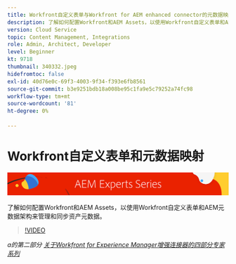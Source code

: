 ```yaml
---
title: Workfront自定义表单与Workfront for AEM enhanced connector的元数据映射
description: 了解如何配置Workfront和AEM Assets，以使用Workfront自定义表单和AEM元数据架构来管理和同步资产元数据。
version: Cloud Service
topic: Content Management, Integrations
role: Admin, Architect, Developer
level: Beginner
kt: 9718
thumbnail: 340332.jpeg
hidefromtoc: false
exl-id: 40d76e0c-69f3-4003-9f34-f393e6fb8561
source-git-commit: b3e9251bdb18a008be95c1fa9e5c79252a74fc98
workflow-type: tm+mt
source-wordcount: '81'
ht-degree: 0%

---
```


# Workfront自定义表单和元数据映射

![AEM专家系列](./assets/banner.png)

了解如何配置Workfront和AEM Assets，以使用Workfront自定义表单和AEM元数据架构来管理和同步资产元数据。

>[!VIDEO](https://video.tv.adobe.com/v/340332?quality=12&learn=on)

_a的第二部分 [关于Workfront for Experience Manager增强连接器的四部分专家系列](./overview.md)_
